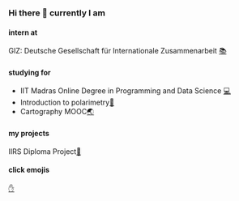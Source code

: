 ### Hi there 👋 currently I am

<!--
**NomitRwt/NomitRwt** is a ✨ _special_ ✨ repository because its `README.md` (this file) appears on your GitHub profile.

Here are some ideas to get you started:

- 🔭 I’m currently working on ...
- 🌱 I’m currently learning ...
- 👯 I’m looking to collaborate on ...
- 🤔 I’m looking for help with ...
- 💬 Ask me about ...
- 📫 How to reach me: ...
- 😄 Pronouns: ...
- ⚡ Fun fact: ...
-->
#### intern at
GIZ: Deutsche Gesellschaft für Internationale Zusammenarbeit [:books:](https://www.giz.de/en/worldwide/368.html)
#### studying for
- IIT Madras Online Degree in Programming and Data Science [:computer:](https://onlinedegree.iitm.ac.in/)
- Introduction to polarimetry[:satellite:](https://eo-college.org/courses/echoes-in-space/)
- Cartography MOOC[:earth_asia:](https://www.esri.com/training/catalog/596e584bb826875993ba4ebf/cartography./)
#### my projects
IIRS Diploma Project[:eyes:](https://github.com/NomitRwt/DiplomaProject)
#### click emojis
[:raised_hand:](https://gist.github.com/rxaviers/7360908)
